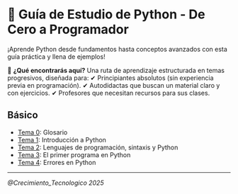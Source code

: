 # 🐍 Guía de Estudio de Python - De Cero a Programador
¡Aprende Python desde fundamentos hasta conceptos avanzados con esta guía práctica y llena de ejemplos!

📌 **¿Qué encontrarás aquí?**
Una ruta de aprendizaje estructurada en temas progresivos, diseñada para:
✔ Principiantes absolutos (sin experiencia previa en programación).
✔ Autodidactas que buscan un material claro y con ejercicios.
✔ Profesores que necesitan recursos para sus clases.

## Básico
- [Tema 0](./Tema0-Glosario/): Glosario
- [Tema 1](./Tema1/): Introducción a Python
- [Tema 2](./Tema2/): Lenguajes de programación, sintaxis y Python
- [Tema 3](./Tema3/): El primer programa en Python
- [Tema 4](./Tema4/): Errores en Python

---

*@Crecimiento_Tecnologico 2025*